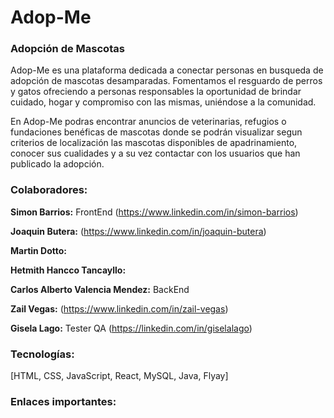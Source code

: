 # Adop-Me
### Adopción de Mascotas
Adop-Me es una plataforma dedicada a conectar personas en busqueda de adopción de mascotas desamparadas. Fomentamos el resguardo de perros y gatos ofreciendo a personas responsables la oportunidad de brindar cuidado, hogar y compromiso con las mismas, uniéndose a la comunidad.

En Adop-Me podras encontrar anuncios de veterinarias, refugios o fundaciones benéficas de mascotas donde se podrán visualizar segun criterios de localización las mascotas disponibles de apadrinamiento, conocer sus cualidades y a su vez contactar con los usuarios que han publicado la adopción. 

### **Colaboradores:** ###

**Simon Barrios:** FrontEnd
(https://www.linkedin.com/in/simon-barrios)

**Joaquin Butera:**
(https://www.linkedin.com/in/joaquin-butera)

**Martin Dotto:**

**Hetmith Hancco Tancayllo:**

**Carlos Alberto Valencia Mendez:** BackEnd

**Zail Vegas:**
(https://www.linkedin.com/in/zail-vegas)

**Gisela Lago:** Tester QA
(https://linkedin.com/in/giselalago)

### **Tecnologías:** ###
[HTML, CSS, JavaScript, React, MySQL, Java, Flyay]

### **Enlaces importantes:** ###
